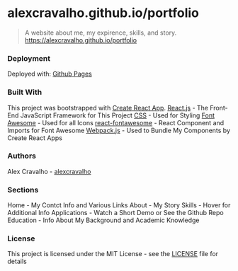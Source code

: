 # alexcravalho.github.io/portfolio

> A website about me, my expirence, skills, and story. https://alexcravalho.github.io/portfolio

### Deployment
Deployed with: [Github Pages](https://pages.github.com/)

### Built With
This project was bootstrapped with [Create React App](https://github.com/facebook/create-react-app).
[React.js](https://reactjs.org/) - The Front-End JavaScript Framework for This Project
[CSS](https://www.w3.org/Style/CSS/) - Used for Styling
[Font Awesome](https://fontawesome.com/) - Used for all Icons
[react-fontawesome](https://github.com/FortAwesome/react-fontawesome) - React Component and Imports for Font Awesome
[Webpack.js](https://webpack.js.org/) - Used to Bundle My Components by Create React Apps

### Authors
Alex Cravalho - [alexcravalho](https://github.com/alexcravalho)

### Sections
Home - My Contct Info and Various Links
About - My Story
Skills - Hover for Additional Info
Applications - Watch a Short Demo or See the Github Repo
Education - Info About My Background and Academic Knowledge

### License
This project is licensed under the MIT License - see the [LICENSE](https://github.com/alexcravalho/portfolio/blob/master/LICENSE) file for details
